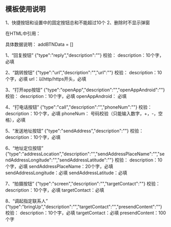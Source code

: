 ## 模板使用说明 ##

1、快捷按钮和设置中的固定按钮总和不能超过10个
2、删除时不显示弹窗

在HTML中引用：
<add-shortcutbutton :data="addBTNData" />

具体数据说明：
addBTNData = []

1、“回复按钮”
{"type":"reply","description":""}
校验：
description：10个字，必填

2、“跳转按钮”
{"type":"url","description":"","url":""}
校验：
description：10个字，必填
url：以http/https开头，必填

3、“打开app按钮”
{"type":"openApp","description":"","openAppAndroid":""}
校验：
description：10个字，必填
openAppAndroid： 必填

4、“打电话按钮”
{"type":"call","description":"","phoneNum":""}
校验：
description：10个字，必填
phoneNum： 号码校验（只能输入数字，+，-，空格），必填

5、“发送地址按钮”
{"type":"sendAddress","description":""}
校验：
description：10个字，必填

6、“地址定位按钮”
{"type":"addressLocation","description":"","sendAddressPlaceName":"","sendAddressLongitude":"","sendAddressLatitude":""}
校验：
description：10个字，必填
sendAddressPlaceName：20个字，必填
sendAddressLongitude：必填
sendAddressLatitude：必填

7、“拍摄按钮”
{"type":"screen","description":"","targetContact":""}
校验：
description：10个字，必填
targetContact：必填

8、“调起指定联系人”
{"type":"bringUp","description":"","targetContact":"","presendContent":""}
校验：
description：10个字，必填
targetContact：必填
presendContent：100个字

